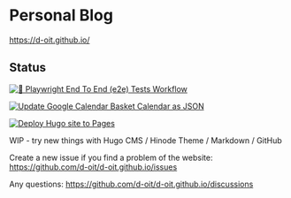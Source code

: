 # Personal Blog 

https://d-oit.github.io/

## Status

[![🧪 Playwright End To End (e2e) Tests Workflow](https://github.com/d-oit/d-oit.github.io/actions/workflows/playwright.yml/badge.svg)](https://github.com/d-oit/d-oit.github.io/actions/workflows/playwright.yml)

[![Update Google Calendar Basket Calendar as JSON](https://github.com/d-oit/d-oit.github.io/actions/workflows/update_free_basket_calendar.yml/badge.svg)](https://github.com/d-oit/d-oit.github.io/actions/workflows/update_free_basket_calendar.yml)

[![Deploy Hugo site to Pages](https://github.com/d-oit/d-oit.github.io/actions/workflows/hugo.yaml/badge.svg)](https://github.com/d-oit/d-oit.github.io/actions/workflows/hugo.yaml)


WIP - try new things with Hugo CMS / Hinode Theme / Markdown / GitHub 



Create a new issue if you find a problem of the website: https://github.com/d-oit/d-oit.github.io/issues

Any questions: https://github.com/d-oit/d-oit.github.io/discussions



